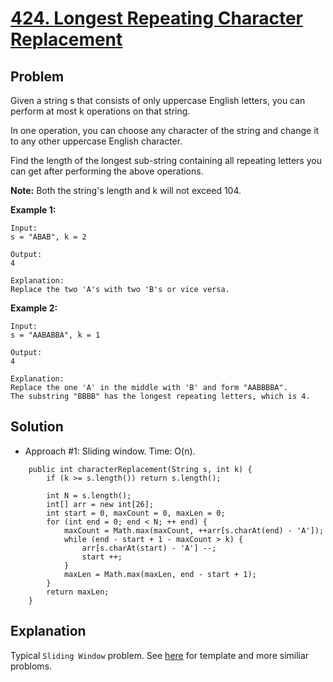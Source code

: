 # <a href='https://leetcode.com/problems/longest-repeating-character-replacement/'>424. Longest Repeating Character Replacement</a>

## Problem
Given a string s that consists of only uppercase English letters, you can perform at most k operations on that string.

In one operation, you can choose any character of the string and change it to any other uppercase English character.

Find the length of the longest sub-string containing all repeating letters you can get after performing the above operations.

<strong>Note:</strong>
Both the string's length and k will not exceed 104.

<strong>Example 1:</strong>
```
Input:
s = "ABAB", k = 2

Output:
4

Explanation:
Replace the two 'A's with two 'B's or vice versa.
```
<strong>Example 2:</strong>
```
Input:
s = "AABABBA", k = 1

Output:
4

Explanation:
Replace the one 'A' in the middle with 'B' and form "AABBBBA".
The substring "BBBB" has the longest repeating letters, which is 4.
```

## Solution
- Approach #1: Sliding window. Time: O(n).
```
    public int characterReplacement(String s, int k) {
        if (k >= s.length()) return s.length();
        
        int N = s.length();
        int[] arr = new int[26];
        int start = 0, maxCount = 0, maxLen = 0;
        for (int end = 0; end < N; ++ end) {
            maxCount = Math.max(maxCount, ++arr[s.charAt(end) - 'A']);
            while (end - start + 1 - maxCount > k) {
                arr[s.charAt(start) - 'A'] --;
                start ++;
            }
            maxLen = Math.max(maxLen, end - start + 1);
        }
        return maxLen;
    }
```

## Explanation
Typical ```Sliding Window``` problem. See <a href='https://github.com/DongZhuoran/LeetCode/blob/master/specialtopics/SP.%20Sliding%20Window%20algorithm%20template.md'>here</a> for template and more similiar probloms.
